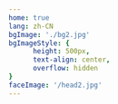 ```yaml
---
home: true
lang: zh-CN
bgImage: './bg2.jpg'
bgImageStyle: {
      height: 500px,
      text-align: center,
      overflow: hidden
}
faceImage: '/head2.jpg'
---
```


